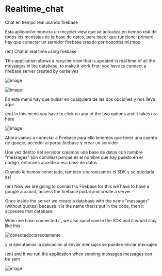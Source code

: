 # Realtime_chat
Chat en tiempo real usando firebase 

Esta aplicación muestra un recycler view que se actualiza en tiempo real de todos los mensajes de la base de datos, 
para hacer que funcione: primero hay que conectar un servidor firebase creado por nosotros mismos


(en) Chat in real time using firebase

This application shows a recycler view that is updated in real time of all the messages in the database,
to make it work first: you have to connect a firebase server created by ourselves


![image](https://user-images.githubusercontent.com/102179522/159691958-4a282a65-e0dc-4b6d-9d24-296508730bd4.png)


![image](https://user-images.githubusercontent.com/102179522/159692180-4f4c7453-35dc-401d-850d-aaf35aadc6ae.png)


En este menú hay que pulsar en cualquiera de las dos opciones y nos lleva aquí

(en) In this menu you have to click on any of the two options and it takes us here


![image](https://user-images.githubusercontent.com/102179522/159692343-b3912908-f8d2-48c1-8370-fe603a55b302.png)


Ahora vamos a conectar a Firebase para ello tenemos que tener una cuenta de google, acceder al portal firebase y crear un servidor

Una vez dentro del servidor creamos una base de datos con nombre "messages" (sin comillas) 
porque es el nombre que hay puesto en el código, entonces accede a esa base de datos

Cuando lo hemos conectado, también sincronizamos el SDK y se quedaría así


(en) Now we are going to connect to Firebase for this we have to have a google account, access the firebase portal and create a server

Once inside the server we create a database with the name "messages" (without quotes)
because it is the name that is put in the code, then it accesses that database

When we have connected it, we also synchronize the SDK and it would stay like this


![conectadocorrectamente](https://user-images.githubusercontent.com/102179522/159692274-cd7c4ab6-3360-42b7-bd51-12c0d763b803.PNG)


y si ejecutamos la aplicacion al enviar mensajes se pueden enviar mensajes

(en) and if we run the application when sending messages messages can be sent


![image](https://user-images.githubusercontent.com/102179522/159694536-d257f529-e1b0-4fc0-8366-92c254534624.png)
